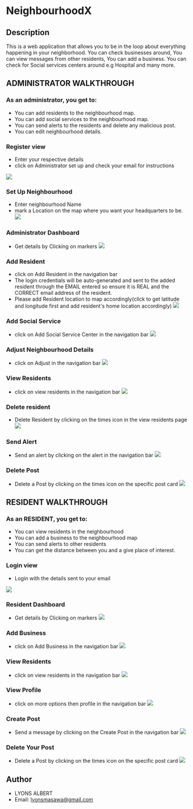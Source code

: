# NeighbourhoodX
## Description
This is a web application that allows you to be in the loop about everything happening in your neighborhood. You can check businesses around, You can view messages from other residents, You can add a business. You can check for Social services centers around e.g Hospital and many more.

## ADMINISTRATOR WALKTHROUGH
### As an administrator, you get to:
- You can add residents to the neighbourhood map.
- You can add social services to the neighbourhood map.
- You can send alerts to the residents and delete any malicious post.
- You can edit neighbourhood details.

### Register view
- Enter your respective details
- click on Administrator set up and check your email for instructions
<img src="peeks/reg.png">

### Set Up Neighbourhood
- Enter neighbourhood Name
- mark a Location on the map where you want your headquarters to be.
  <img src="peeks/set.png">

### Administrator Dashboard
- Get details by Clicking on markers
  <img src="peeks/admin.png">

### Add Resident
- click on Add Resident in the navigation bar
- The login credentials will be auto-generated and sent to the added resident through the EMAIL entered so ensure it is REAL and the CORRECT email address of the resident.
- Please add Resident location to map accordingly(click to get latitude and longitude first and add resident's home location accordingly)
  <img src="peeks/addres.png">

### Add Social Service
- click on Add Social Service Center in the navigation bar
  <img src="peeks/addsoc.png">

### Adjust Neighbourhood Details
- click on Adjust in the navigation bar
  <img src="peeks/set.png">

### View Residents
- click on view residents in the navigation bar
  <img src="peeks/ress.png">

### Delete resident
- Delete Resident by clicking on the times icon in the view residents page
  <img src="peeks/delres.png">

### Send Alert
- Send an alert by clicking on the alert in the navigation bar
  <img src="peeks/apost.png">

### Delete Post
- Delete a Post by clicking on the times icon on the specific post card
  <img src="peeks/delpost.png">


## RESIDENT WALKTHROUGH
### As an RESIDENT, you get to:
  - You can view residents in the neighbourhood
  - You can add a business to the neighbourhood map
  - You can send alerts to other residents
  - You can get the distance between you and a give place of interest.

### Login view
- Login with the details sent to your email
<img src="peeks/login.png">

### Resident Dashboard
- Get details by Clicking on markers
  <img src="peeks/res.png">

### Add Business
- click on Add Business in the navigation bar
  <img src="peeks/addbiz.png">

### View Residents
- click on view residents in the navigation bar
  <img src="peeks/ress.png">

### View Profile
- click on more options then profile in the navigation bar
  <img src="peeks/profile.png">

### Create Post
- Send a message by clicking on the Create Post in the navigation bar
  <img src="peeks/alert.png">

### Delete Your Post
- Delete a Post by clicking on the times icon on the specific post card
  <img src="peeks/dpost.png">

## Author
- LYONS ALBERT
- Email: lyonsmasawa@gmail.com